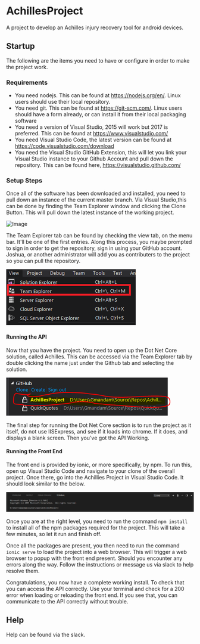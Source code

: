 # AchillesProject

A project to develop an Achilles injury recovery tool for android devices.

## Startup

The following are the items you need to have or configure in order to make the project work.

### Requirements

* You need nodejs. This can be found at https://nodejs.org/en/. Linux users should use their local repository.
* You need git. This can be found at https://git-scm.com/. Linux users should have a form already, or can install it from their local packaging software
* You need a version of Visual Studio, 2015 will work but 2017 is preferred. This can be found at https://www.visualstudio.com/
* You need Visual Studio Code, the latest version can be found at https://code.visualstudio.com/download
* You need the Visual Studio GitHub Extension, this will let you link your Visual Studio instance to your Github Account and pull down the repository. This can be found here, https://visualstudio.github.com/

### Setup Steps

Once all of the software has been downloaded and installed, you need to pull down an instance of the current master branch. Via Visual Studio,this can be done by finding the Team Explorer window and clicking the Clone Button. This will pull down the latest instance of the working project.

![Image](Gmandam/AchillesProject/blob/master/Images/Capture1.PNG?raw=true)

The Team Explorer tab can be found by checking the view tab, on the menu bar. It'll be one of the first entries. Along this process, you maybe prompted to sign in order to get the repository, sign in using your GitHub account. Joshua, or another administrator will add you as contributers to the project so you can pull the repository. 

![Image](/Images/Capture2.png)

#### Running the API

Now that you have the project. You need to open up the Dot Net Core solution, called Achilles. This can be accessed via the Team Explorer tab by double clicking the name just under the Github tab and selecting the solution. 

![Image](/Images/Capture3.png)

The final step for running the Dot Net Core section is to run the project as it itself, do not use IISExpress, and see if it loads into chrome. If it does, and displays a blank screen. Then you've got the API Working.

#### Running the Front End

The front end is provided by ionic, or more specifically, by npm. To run this, open up Visual Studio Code and navigate to your clone of the overall project. Once there, go into the Achillies Project in Visual Studio Code. It should look similar to the below.

![Image](/Images/Capture4.png)

Once you are at the right level, you need to run the command `npm install` to install all of the npm packages required for the project. This will take a few minutes, so let it run and finish off.

Once all the packages are present, you then need to run the command `ionic serve` to load the project into a web browser. This will trigger a web browser to popup with the front end present. Should you encounter any errors along the way. Follow the instructions or message us via slack to help resolve them.

Congratulations, you now have a complete working install. To check that you can access the API correctly. Use your terminal and check for a 200 error when loading or reloading the front end. If you see that, you can communicate to the API correctly without trouble.

## Help

Help can be found via the slack.
